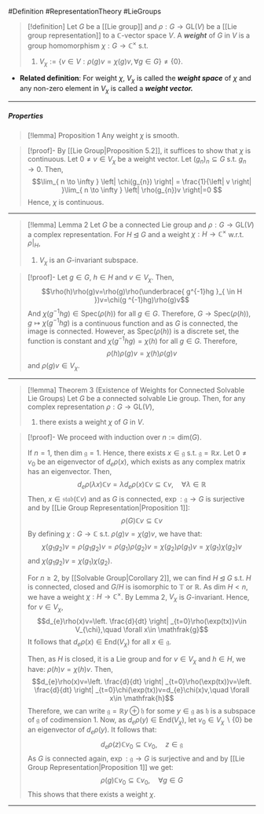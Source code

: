 #Definition #RepresentationTheory #LieGroups 

> [!definition]
> Let $G$ be a [[Lie group]] and $\rho:G\to \text{GL}(V)$ be a [[Lie group representation]] to a $\mathbb{C}$-vector space $V$. A ***weight*** of $G$ in $V$ is a group homomorphism $\chi:G\to \mathbb{C}^\times$ s.t. 
> 1. $V_{\chi}:=\{ v\in V:\rho(g)v=\chi(g)v,\forall g\in G \}\neq \{ 0 \}$.

- **Related definition**: For weight $\chi$, $V_{\chi}$ is called the ***weight space*** of $\chi$ and any non-zero element in $V_{\chi}$ is called a ***weight vector.***
---
##### Properties
> [!lemma] Proposition 1
> Any weight $\chi$ is smooth.

> [!proof]-
> By [[Lie Group|Proposition 5.2]], it suffices to show that $\chi$ is continuous. Let $0\neq v\in V_{\chi}$ be a weight vector. Let $(g_{n})_{n}\subseteq G$ s.t. $g_{n}\to 0$. Then, $$\lim_{ n \to \infty } \left| \chi(g_{n}) \right| = \frac{1}{\left| v \right| }\lim_{ n \to \infty } \left| \rho(g_{n})v \right|=0 $$Hence, $\chi$ is continuous. 
---
> [!lemma] Lemma 2
> Let $G$ be a connected Lie group and $\rho:G\to \text{GL}(V)$ a complex representation. For $H\unlhd G$ and a weight $\chi:H\to \mathbb{C}^\times$ w.r.t. $\rho|_{H}$, 
> 1. $V_{\chi}$ is an $G$-invariant subspace.

> [!proof]-
> Let $g\in G$, $h\in H$ and $v\in V_{\chi}$. Then,$$\rho(h)\rho(g)v=\rho(g)\rho(\underbrace{ g^{-1}hg }_{ \in H })v=\chi(g ^{-1}hg)\rho(g)v$$And $\chi(g^{-1}hg)\in \text{Spec}(\rho(h))$ for all $g\in G$. Therefore, $G\to \text{Spec}(\rho(h)),g\mapsto \chi(g ^{-1}hg)$ is a continuous function and as $G$ is connected, the image is connected. However, as $\text{Spec}(\rho(h))$ is a discrete set, the function is constant and $\chi(g^{-1}hg)=\chi(h)$ for all $g\in G$. Therefore, $$\rho(h)\rho(g)v=\chi(h)\rho(g)v$$and $\rho(g)v\in V_{\chi}$.
---
> [!lemma] Theorem 3 (Existence of Weights for Connected Solvable Lie Groups)
> Let $G$ be a connected solvable Lie group. Then, for any complex representation $\rho:G\to \text{GL}(V)$, 
> 1. there exists a weight $\chi$ of $G$ in $V$.

> [!proof]-
> We proceed with induction over $n:=\text{dim}(G)$. 
> 
> If $n=1$, then $\text{dim }\mathfrak{g}=1$. Hence, there exists $x\in \mathfrak{g}$ s.t. $\mathfrak{g}=\mathbb{R}x$. Let $0\neq v_{0}$ be an eigenvector of $d_{e}\rho(x)$, which exists as any complex matrix has an eigenvector. Then, $$d_{e}\rho(\lambda x)\mathbb{C}v=\lambda d_{e}\rho(x)\mathbb{C}v\subseteq \mathbb{C}v,\quad \forall\lambda\in \mathbb{R}$$Then, $x\in \mathfrak{stab}(\mathbb{C}v)$ and as  $G$ is connected, $\exp:\mathfrak{g}\to G$ is surjective and by [[Lie Group Representation|Proposition 1]]:$$\rho(G)\mathbb{C}v\subseteq \mathbb{C}v$$ By defining $\chi:G\to \mathbb{C}$ s.t. $\rho(g)v=\chi(g)v$, we have that: $$\chi(g_{1}g_{2})v=\rho(g_{1}g_{2})v=\rho(g_{1})\rho(g_{2})v=\chi(g_{2})\rho(g_{1})v=\chi(g_{1})\chi(g_{2})v$$and $\chi(g_{1}g_{2})v=\chi(g_{1})\chi(g_{2})$. 
> 
> For $n\geq 2$, by [[Solvable Group|Corollary 2]], we can find $H\unlhd G$ s.t. $H$ is connected, closed and $G / H$ is isomorphic to $\mathbb{T}$ or $\mathbb{R}$. As $\text{dim }H<n$, we have a weight $\chi:H\to \mathbb{C}^\times$. By Lemma 2, $V_{\chi}$ is $G$-invariant. Hence, for $v\in V_{\chi}$,$$d_{e}\rho(x)v=\left. \frac{d}{dt} \right| _{t=0}\rho(\exp(tx))v\in V_{\chi},\quad \forall x\in \mathfrak{g}$$It follows that $d_{e}\rho(x)\in \mathfrak{\text{End}}(V_{\chi})$ for all $x\in \mathfrak{g}$. 
> 
> Then, as $H$ is closed, it is a Lie group and for $v\in V_{\chi}$ and $h\in H$, we have: $\rho(h)v=\chi(h)v$. Then, $$d_{e}\rho(x)v=\left. \frac{d}{dt} \right| _{t=0}\rho(\exp(tx))v=\left. \frac{d}{dt} \right| _{t=0}\chi(\exp(tx))v=d_{e}\chi(x)v,\quad \forall x\in \mathfrak{h}$$Therefore, we can write $\mathfrak{g}=\mathbb{R}y\oplus \mathfrak{h}$ for some $y\in \mathfrak{g}$ as $\mathfrak{h}$ is a subspace of $\mathfrak{g}$ of codimension 1. Now, as $d_{e}\rho(y)\in \text{End}(V_{\chi})$, let $v_{0}\in V_{\chi} \backslash\{ 0 \}$ be an eigenvector of $d_{e}\rho(y)$. It follows that: $$d_{e}\rho(z)\mathbb{C}v_{0}\subseteq \mathbb{C}v_{0},\quad z\in \mathfrak{g}$$As $G$ is connected again, $\exp:\mathfrak{g}\to G$ is surjective and and by [[Lie Group Representation|Proposition 1]] we get: $$\rho(g)\mathbb{C}v_{0}\subseteq \mathbb{C}v_{0},\quad \forall g\in G$$This shows that there exists a weight $\chi$.
---
